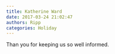 ```yaml
---
title: Katherine Ward
date: 2017-03-24 21:02:47
authors: Ripp
categories: Holiday
---
```


 Than you for keeping us so well informed.